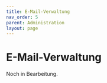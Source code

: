 ```yaml
---
title: E-Mail-Verwaltung
nav_order: 5
parent: Administration
layout: page
---
```


# E-Mail-Verwaltung

Noch in Bearbeitung.
